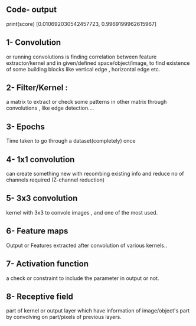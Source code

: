 ## Code- output

print(score)
[0.010692030542457723, 0.9969199962615967]


## 1- Convolution 
 or running convolutions is finding correlation between feature extractor/kernel and in given/defined space/object/image, to find existence of some building blocks like vertical edge , horizontal edge etc.  

## 2- Filter/Kernel :
   a matrix to extract or check some patterns in other matrix through convolutions , like edge detection…. 

## 3- Epochs
   Time taken to go through a dataset(completely) once

## 4- 1x1 convolution
   can create something new with recombing existing info and reduce no of channels required (Z-channel reduction)

## 5- 3x3 convolution
   kernel with 3x3 to convole images , and one of the most used.

## 6- Feature maps
   Output or Features extracted after convolution of various kernels..

## 7- Activation function
   a check or constraint to include the parameter in output or not. 

## 8- Receptive field
   part of kernel or output layer which have information of image/object's part by convolving on part/pixels of previous layers.
